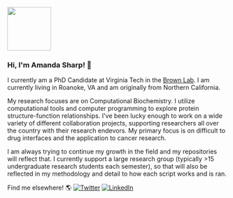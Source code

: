 <a href="URL_REDIRECT" target="blank"><img align="center" src="URL_TO_YOUR_IMAGE" height="100" /></a>

### Hi, I'm Amanda Sharp! 👋

I currently am a PhD Candidate at Virginia Tech in the <a href = "http://www.bevanbrownlab.com/">Brown Lab</a>. I am currently living in Roanoke, VA and am originally from Northern California. 

My research focuses are on Computational Biochemistry. I utilize computational tools and computer programming to explore protein structure-function relationships. I've been lucky enough to work on a wide variety of different collaboration projects, supporting researchers all over the country with their research endevors. My primary focus is on difficult to drug interfaces and the application to cancer research. 

I am always trying to continue my growth in the field and my repositories will reflect that. I currently support a large research group (typically >15 undergraduate research students each semester), so that will also be reflected in my methodology and detail to how each script works and is ran.

Find me elsewhere! :earth_americas:
[![Twitter](https://cdn-icons-png.flaticon.com/512/124/124021.png)](https://twitter.com/biochem_amanda) [![LinkedIn](https://upload.wikimedia.org/wikipedia/commons/thumb/c/ca/LinkedIn_logo_initials.png/800px-LinkedIn_logo_initials.png)](https://www.linkedin.com/in/amanda-sharp-6a227a127/)

<!--
**asharp07/asharp07** is a ✨ _special_ ✨ repository because its `README.md` (this file) appears on your GitHub profile.

Here are some ideas to get you started:

- 🔭 I’m currently working on ...
- 🌱 I’m currently learning ...
- 👯 I’m looking to collaborate on ...
- 🤔 I’m looking for help with ...
- 💬 Ask me about ...
- 📫 How to reach me: ...
- 😄 Pronouns: ...
- ⚡ Fun fact: ...
-->
